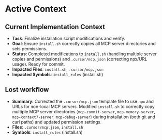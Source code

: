 # Active Context

## Current Implementation Context
- **Task**: Finalize installation script modifications and verify.
- **Goal**: Ensure `install.sh` correctly copies all MCP server directories and sets permissions.
- **Status**: Completed modifications to `install.sh` (handling multiple server copies and permissions) and `.cursor/mcp.json` (correcting npx/URL usage). Ready for commit.
- **Impacted Files**: `install.sh`, `.cursor/mcp.json`
- **Impacted Symbols**: `install_rules` (install.sh)

## Lost workflow
- **Summary**: Corrected the `.cursor/mcp.json` template file to use `npx` and URLs for non-local MCP servers. Modified `install.sh` to correctly copy multiple MCP server directories (`mcp-commit-server`, `mcp-memory-server`, `mcp-context7-server`, `mcp-debug-server`) during installation (both git and curl paths) and updated permission settings.
- **Files**: `.cursor/mcp.json`, `install.sh`
- **Symbols**: `install_rules` (install.sh)